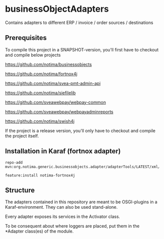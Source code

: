 # businessObjectAdapters
Contains adapters to different ERP / invoice / order sources / destinations

## Prerequisites

To compile this project in a SNAPSHOT-version, you'll first have to checkout and compile below projects

https://github.com/notima/businessobjects

https://github.com/notima/fortnox4j

https://github.com/notima/svea-pmt-admin-api

https://github.com/notima/siefilelib

https://github.com/sveawebpay/webpay-common

https://github.com/sveawebpay/webpayadminreports

https://github.com/notima/swish4j

If the project is a release version, you'll only have to checkout and compile the project itself.

## Installation in Karaf (fortnox adapter)

	repo-add mvn:org.notima.generic.businessobjects.adapter/adapterTools/LATEST/xml/features
	
	feature:install notima-fortnox4j
	
## Structure

The adapters contained in this repository are meant to be OSGI-plugins in a Karaf-environment. They can also be used stand-alone.

Every adapter exposes its services in the Activator class.

To be consequent about where loggers are placed, put them in the *Adapter class(es) of the module.